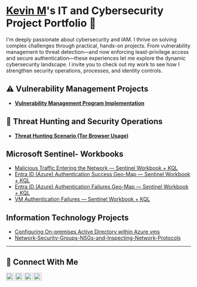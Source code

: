 # <a href="https://www.linkedin.com/in/kevin-mejia-901039270/">Kevin M</a>'s IT and Cybersecurity Project Portfolio 🔐

I'm deeply passionate about cybersecurity and IAM. I thrive on solving complex challenges through practical, hands-on projects. From vulnerability management to threat detection—and now enforcing least-privilege access and secure authentication—these experiences let me explore the dynamic cybersecurity landscape. I invite you to check out my work to see how I strengthen security operations, processes, and identity controls.



## ⚠️ Vulnerability Management Projects

- **[Vulnerability Management Program Implementation](https://github.com/Kevin-M1/Vulnerability-Management-Program)**


## 🚨 Threat Hunting and Security Operations

- **[Threat Hunting Scenario (Tor Browser Usage)](https://github.com/Kevin-M1/Threat-Hunting-Scenario-Tor-Browser-Usage-)**

## Microsoft Sentinel- Workbooks
- [Malicious Traffic Entering the Network — Sentinel Workbook + KQL](https://github.com/Kevin-M1/Microsoft-Sentinel-Workbook-Projects-1.3)
- [Entra ID (Azure) Authentication Success Geo-Map — Sentinel Workbook + KQL](https://github.com/Kevin-M1/Microsoft-Sentinel-)
- [Entra ID (Azure) Authentication Failures Geo-Map — Sentinel Workbook + KQL](https://github.com/Kevin-M1/Microsoft-Sentinel-Workbook-Projects-1.1)
- [VM Authentication Failures — Sentinel Workbook + KQL](https://github.com/Kevin-M1/Microsoft-Sentinel-Workbook-Projects-1.2)

## Information Technology Projects

-   [Configuring On-premises Active Directory within Azure vms](https://github.com/Kevin-M1/Configuring-On-premises-Active-Directory-within-Azure-VMs.git)
-   [Network-Security-Groups-NSGs-and-Inspecting-Network-Protocols](https://github.com/Kevin-M1/Network-Security-Groups-NSGs-and-Inspecting-Network-Protocols-.git)
  

<hr/>

## 🤳 Connect With Me

[<img align="left" alt="___________ | YouTube" width="22px" src="https://cdn.jsdelivr.net/npm/simple-icons@v3/icons/youtube.svg" />][youtube]
[<img align="left" alt="___________ | Twitter" width="22px" src="https://cdn.jsdelivr.net/npm/simple-icons@v3/icons/twitter.svg" />][twitter]
[<img align="left" alt="___________ | LinkedIn" width="22px" src="https://cdn.jsdelivr.net/npm/simple-icons@v3/icons/linkedin.svg" />][linkedin]
[<img align="left" alt="___________ | Instagram" width="22px" src="https://cdn.jsdelivr.net/npm/simple-icons@v3/icons/instagram.svg" />][instagram]

[twitter]: https://twitter.com/___________
[youtube]: https://www.youtube.com/c/___________
[instagram]: https://www.instagram.com/___________
[linkedin]: https://linkedin.com/in/in/kevin-mejia-901039270/

<!--
<img width="35" alt="image" src="https://github.com/user-attachments/assets/2f41c7cd-5ea8-4475-b451-a37161b6c3fb"> 
<img width="35" alt="image" src="https://github.com/user-attachments/assets/77649969-9910-4994-8b96-74a116cfb2a8">
-->

